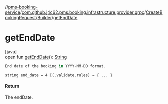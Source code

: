 //[pms-booking-service](../../../../index.md)/[com.github.j4c62.pms.booking.infrastructure.provider.grpc](../../index.md)/[CreateBookingRequest](../index.md)/[Builder](index.md)/[getEndDate](get-end-date.md)

# getEndDate

[java]\
open fun [getEndDate](get-end-date.md)(): [String](https://docs.oracle.com/en/java/javase/23/docs/api/java.base/java/lang/String.html)

```kotlin
End date of the booking in YYYY-MM-DD format.

```
`string end_date = 4 [(.validate.rules) = { ... }`

#### Return

The endDate.